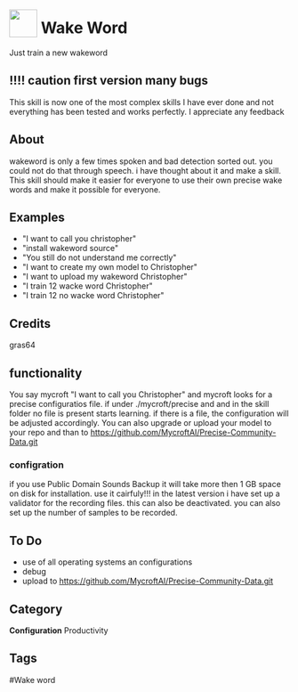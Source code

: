 # <img src="https://raw.githack.com/FortAwesome/Font-Awesome/master/svgs/solid/robot.svg" card_color="#40DBB0" width="50" height="50" style="vertical-align:bottom"/> Wake Word
Just train a new wakeword
## !!!! caution first version many bugs
This skill is now one of the most complex skills I have ever done and not everything has been tested and works perfectly. I appreciate any feedback


## About
wakeword is only a few times spoken and bad detection sorted out. you could not do that through speech. i have thought about it and make a skill.
This skill should make it easier for everyone to use their own precise wake words and make it possible for everyone.

## Examples
* "I want to call you christopher"
* "install wakeword source"
* "You still do not understand me correctly"
* "I want to create my own model to Christopher"
* "I want to upload my wakeword Christopher"
* "I train 12 wacke word Christopher"
* "I train 12 no wacke word Christopher"


## Credits
gras64
## functionality
You say mycroft "I want to call you Christopher" and mycroft looks for a precise configuratios file. if under ./mycroft/precise and and in the skill folder no file is present starts learning. if there is a file, the configuration will be adjusted accordingly. You can also upgrade or upload your model to your repo and than to https://github.com/MycroftAI/Precise-Community-Data.git 


### configration
if you use Public Domain Sounds Backup it will take more then 1 GB space on disk for installation. use it cairfuly!!!
in the latest version i have set up a validator for the recording files. this can also be deactivated. you can also set up the number of samples to be recorded.

## To Do
* use of all operating systems an configurations
* debug
* upload to https://github.com/MycroftAI/Precise-Community-Data.git


## Category
**Configuration**
Productivity

## Tags
#Wake word

